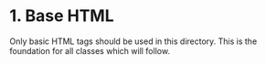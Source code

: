 # 1. Base HTML
Only basic HTML tags should be used in this directory. This is the foundation for all classes which will follow.
